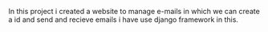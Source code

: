 In this project i created a website to manage e-mails in which we can create a id and send and recieve emails i have use django framework in this.
